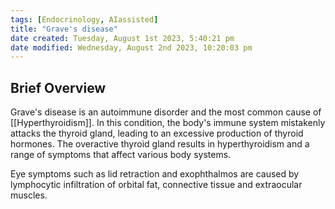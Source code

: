 ```yaml
---
tags: [Endocrinology, AIassisted]
title: "Grave's disease"
date created: Tuesday, August 1st 2023, 5:40:21 pm
date modified: Wednesday, August 2nd 2023, 10:20:03 pm
---
```

## Brief Overview

Grave's disease is an autoimmune disorder and the most common cause of [[Hyperthyroidism]]. In this condition, the body's immune system mistakenly attacks the thyroid gland, leading to an excessive production of thyroid hormones. The overactive thyroid gland results in hyperthyroidism and a range of symptoms that affect various body systems.

Eye symptoms such as lid retraction and exophthalmos are caused by lymphocytic infiltration of orbital fat, connective tissue and extraocular muscles.
